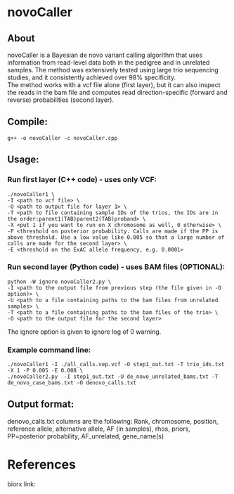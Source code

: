 # novoCaller
## About

novoCaller is a Bayesian de novo variant calling algorithm that uses information from read-level data both in the pedigree and in unrelated samples. The method was extensively tested using large trio sequencing studies, and it consistently achieved over 98% specificity. \
The method works with a vcf file alone (first layer), but it can also inspect the reads in the bam file and computes read direction-specific (forward and reverse) probabilities (second layer). 

## Compile:
```
g++ -o novoCaller -c novoCaller.cpp 
```

## Usage:

### Run first layer (C++ code) - uses only VCF:
```
./novoCaller1 \
-I <path to vcf file> \
-O <path to output file for layer 1> \
-T <path to file containing sample IDs of the trios, the IDs are in the order:parent1(TAB)parent2(TAB)proband> \
-X <put 1 if you want to run on X chromosome as well, 0 otherwise> \
-P <threshold on posterior probability. Calls are made if the PP is above threshold. Use a low value like 0.005 so that a large number of calls are made for the second layer> \
-E <threshold on the ExAC allele frequency, e.g. 0.0001>
```

### Run second layer (Python code) - uses BAM files (OPTIONAL):
```
python -W ignore novoCaller2.py \  
-I <path to the output file from previous step (the file given in -O option)> \
-U <path to a file containing paths to the bam files from unrelated samples> \
-T <path to a file containing paths to the bam files of the trio> \
-O <path to the output file for the second layer>
```

The ignore option is given to ignore log of 0 warning.

### Example command line:

```
./novoCaller1 -I ./all_calls.vep.vcf -O step1_out.txt -T trio_ids.txt -X 1 -P 0.005 -E 0.008 \
./novoCaller2.py  -I step1_out.txt -U de_novo_unrelated_bams.txt -T de_novo_case_bams.txt -O denovo_calls.txt 
```

## Output format:
denovo_calls.txt columns are the following:
Rank, chromosome, position, reference allele, alternative allele, AF (in samples), rhos, priors, PP=posterior probability, AF_unrelated, gene_name(s)

# References
biorx link: 
